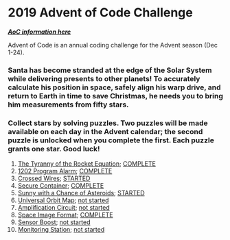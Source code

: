 # 2019 Advent of Code Challenge

[***AoC information here***](https://adventofcode.com/2019)

Advent of Code is an annual coding challenge for the Advent season (Dec 1-24).

### Santa has become stranded at the edge of the Solar System while delivering presents to other planets! To accurately calculate his position in space, safely align his warp drive, and return to Earth in time to save Christmas, he needs you to bring him measurements from fifty stars.

### Collect stars by solving puzzles. Two puzzles will be made available on each day in the Advent calendar; the second puzzle is unlocked when you complete the first. Each puzzle grants one star. Good luck!

1. [The Tyranny of the Rocket Equation](https://adventofcode.com/2019/day/1); [COMPLETE](https://github.com/kjeliasen/AdventOfCode/blob/master/2019/my_solutions/2019_01.ipynb)
2. [1202 Program Alarm](https://adventofcode.com/2019/day/2); [COMPLETE](https://github.com/kjeliasen/AdventOfCode/blob/master/2019/my_solutions/2019_02.ipynb)
3. [Crossed Wires](https://adventofcode.com/2019/day/3); [STARTED](https://github.com/kjeliasen/AdventOfCode/blob/master/2019/my_solutions/2019_03.ipynb)
4. [Secure Container](https://adventofcode.com/2019/day/4); [COMPLETE](https://github.com/kjeliasen/AdventOfCode/blob/master/2019/my_solutions/2019_04.ipynb)
5. [Sunny with a Chance of Asteroids](https://adventofcode.com/2019/day/5); [STARTED](https://github.com/kjeliasen/AdventOfCode/blob/master/2019/my_solutions/2019/my_solutions/2019_05.ipynb)
6. [Universal Orbit Map](https://adventofcode.com/2019/day/6); [not started](https://github.com/kjeliasen/AdventOfCode/blob/master/2019/my_solutions/2019/my_solutions/2019_06.ipynb)
7. [Amplification Circuit](https://adventofcode.com/2019/day/7); [not started](https://github.com/kjeliasen/AdventOfCode/blob/master/2019/my_solutions/2019/my_solutions/2019_07.ipynb)
8. [Space Image Format](https://adventofcode.com/2019/day/8); [COMPLETE](https://github.com/kjeliasen/AdventOfCode/blob/master/2019/my_solutions/2019_08.ipynb)
9. [Sensor Boost](https://adventofcode.com/2019/day/9); [not started](https://github.com/kjeliasen/AdventOfCode/blob/master/2019/my_solutions/2019_09.ipynb)
10. [Monitoring Station](https://adventofcode.com/2019/day/10); [not started](https://github.com/kjeliasen/AdventOfCode/blob/master/2019/my_solutions/2019_10.ipynb)
<!-- 11. [TBD](https://adventofcode.com/2019/day/11); [not started](https://github.com/kjeliasen/AdventOfCode/blob/master/2019/my_solutions/2019_11.ipynb) -->
<!-- 12. [TBD](https://adventofcode.com/2019/day/12); [not started](https://github.com/kjeliasen/AdventOfCode/blob/master/2019/my_solutions/2019_12.ipynb) -->
<!-- 13. [TBD](https://adventofcode.com/2019/day/13); [not started](https://github.com/kjeliasen/AdventOfCode/blob/master/2019/my_solutions/2019_13.ipynb) -->
<!-- 14. [TBD](https://adventofcode.com/2019/day/14); [not started](https://github.com/kjeliasen/AdventOfCode/blob/master/2019/my_solutions/2019_14.ipynb) -->
<!-- 15. [TBD](https://adventofcode.com/2019/day/15); [not started](https://github.com/kjeliasen/AdventOfCode/blob/master/2019/my_solutions/2019_15.ipynb) -->
<!-- 16. [TBD](https://adventofcode.com/2019/day/16); [not started](https://github.com/kjeliasen/AdventOfCode/blob/master/2019/my_solutions/2019_16.ipynb) -->
<!-- 17. [TBD](https://adventofcode.com/2019/day/17); [not started](https://github.com/kjeliasen/AdventOfCode/blob/master/2019/my_solutions/2019_17.ipynb) -->
<!-- 18. [TBD](https://adventofcode.com/2019/day/18); [not started](https://github.com/kjeliasen/AdventOfCode/blob/master/2019/my_solutions/2019_18.ipynb) -->
<!-- 19. [TBD](https://adventofcode.com/2019/day/19); [not started](https://github.com/kjeliasen/AdventOfCode/blob/master/2019/my_solutions/2019_19.ipynb) -->
<!-- 20. [TBD](https://adventofcode.com/2019/day/20); [not started](https://github.com/kjeliasen/AdventOfCode/blob/master/2019/my_solutions/2019_20.ipynb) -->
<!-- 21. [TBD](https://adventofcode.com/2019/day/21); [not started](https://github.com/kjeliasen/AdventOfCode/blob/master/2019/my_solutions/2019_21.ipynb) -->
<!-- 22. [TBD](https://adventofcode.com/2019/day/22); [not started](https://github.com/kjeliasen/AdventOfCode/blob/master/2019/my_solutions/2019_22.ipynb) -->
<!-- 23. [TBD](https://adventofcode.com/2019/day/23); [not started](https://github.com/kjeliasen/AdventOfCode/blob/master/2019/my_solutions/2019_23.ipynb) -->
<!-- 24. [TBD](https://adventofcode.com/2019/day/24); [not started](https://github.com/kjeliasen/AdventOfCode/blob/master/2019/my_solutions/2019_24.ipynb) -->
